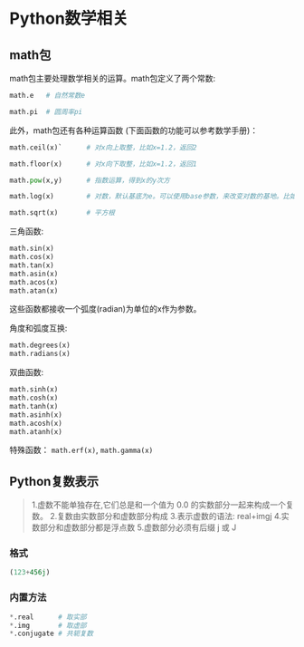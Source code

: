 # Python数学相关

## math包

math包主要处理数学相关的运算。math包定义了两个常数:

```python
math.e   # 自然常数e

math.pi  # 圆周率pi
```
 

此外，math包还有各种运算函数 (下面函数的功能可以参考数学手册)：

```python
math.ceil(x)`      # 对x向上取整，比如x=1.2，返回2

math.floor(x)      # 对x向下取整，比如x=1.2，返回1

math.pow(x,y)      # 指数运算，得到x的y次方

math.log(x)        # 对数，默认基底为e。可以使用base参数，来改变对数的基地。比如math.log(100,base=10)

math.sqrt(x)       # 平方根
```
 

三角函数: 

```python
math.sin(x)
math.cos(x)
math.tan(x)
math.asin(x)
math.acos(x)
math.atan(x)  
```

这些函数都接收一个弧度(radian)为单位的x作为参数。

 

角度和弧度互换: 
```python
math.degrees(x)
math.radians(x)
```

 

双曲函数: 
```python
math.sinh(x)
math.cosh(x)
math.tanh(x)
math.asinh(x)
math.acosh(x)
math.atanh(x)
```

特殊函数： `math.erf(x)`, `math.gamma(x)`

## Python复数表示

> 1.虚数不能单独存在,它们总是和一个值为 0.0 的实数部分一起来构成一个复数。
2.复数由实数部分和虚数部分构成
3.表示虚数的语法: real+imgj
4.实数部分和虚数部分都是浮点数
5.虚数部分必须有后缀 j 或 J

### 格式

```python
(123+456j)
```

### 内置方法

```python
*.real      # 取实部
*.img       # 取虚部
*.conjugate # 共轭复数
```